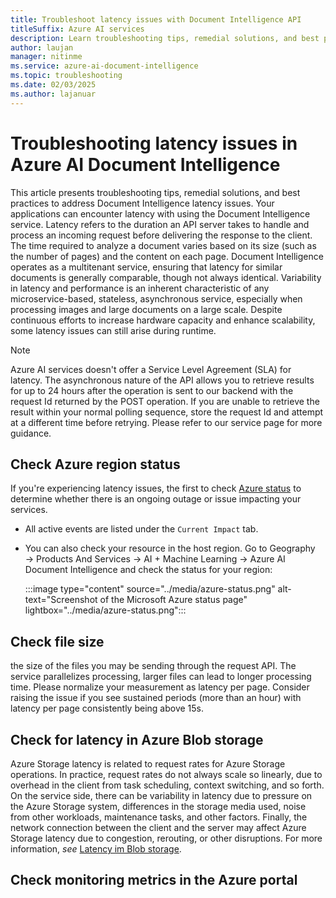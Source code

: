 ```yaml
---
title: Troubleshoot latency issues with Document Intelligence API
titleSuffix: Azure AI services
description: Learn troubleshooting tips, remedial solutions, and best practices to address Document Intelligence latency issues.
author: laujan
manager: nitinme
ms.service: azure-ai-document-intelligence
ms.topic: troubleshooting
ms.date: 02/03/2025
ms.author: lajanuar
---
```


# Troubleshooting latency issues in Azure AI Document Intelligence

This article presents troubleshooting tips, remedial solutions, and best practices to address Document Intelligence latency issues. Your applications can encounter latency with using the Document Intelligence service. Latency refers to the duration an API server takes to handle and process an incoming request before delivering the response to the client. The time required to analyze a document varies based on its size (such as the number of pages) and the content on each page. Document Intelligence operates as a multitenant service, ensuring that latency for similar documents is generally comparable, though not always identical. Variability in latency and performance is an inherent characteristic of any microservice-based, stateless, asynchronous service, especially when processing images and large documents on a large scale. Despite continuous efforts to increase hardware capacity and enhance scalability, some latency issues can still arise during runtime.

> [!NOTE]
> Azure AI services doesn't offer a Service Level Agreement (SLA) for latency.
> The asynchronous nature of the API allows you to retrieve results for up to 24 hours after the operation is sent to our backend with the request Id returned by the POST operation. If you are unable to retrieve the result within your normal polling sequence, store the request Id and attempt at a different time before retrying. Please refer to our service page for more guidance.  

## Check Azure region status

If you're experiencing latency issues, the first to check [Azure status](https://azure.status.microsoft/status) to determine whether there is an ongoing outage or issue impacting your services.

* All active events are listed under the `Current Impact` tab.

* You can also check your resource in the host region. Go to Geography → Products And Services → AI + Machine Learning → Azure AI Document Intelligence and check the status for your region:

   :::image type="content" source="../media/azure-status.png" alt-text="Screenshot of the Microsoft Azure status page" lightbox="../media/azure-status.png":::

## Check file size

the size of the files you may be sending through the request API. The service parallelizes processing, larger files can lead to longer processing time. Please normalize your measurement as latency per page. Consider raising the issue if you see sustained periods (more than an hour) with latency per page consistently being above 15s.

## Check for latency in Azure Blob storage

Azure Storage latency is related to request rates for Azure Storage operations. In practice, request rates do not always scale so linearly, due to overhead in the client from task scheduling, context switching, and so forth. On the service side, there can be variability in latency due to pressure on the Azure Storage system, differences in the storage media used, noise from other workloads, maintenance tasks, and other factors. Finally, the network connection between the client and the server may affect Azure Storage latency due to congestion, rerouting, or other disruptions. For more information, *see* [Latency im Blob storage](/azure/storage/blobs/storage-blobs-latency).

## Check monitoring metrics in the Azure portal
